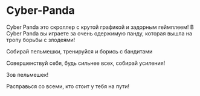# Cyber-Panda
Cyber Panda это скроллер с крутой графикой и задорным геймплеем! 
В Cyber Panda вы играете за очень одержимую панду, которая вышла на тропу борьбы с злодеями!

Собирай пельмешки, тренируйся и борись с бандитами

Совершенствуй себя, будь сильнее всех, собирай усиления!

Зов пельмешек!

Расправься со всеми, кто стоит у тебя на пути!
